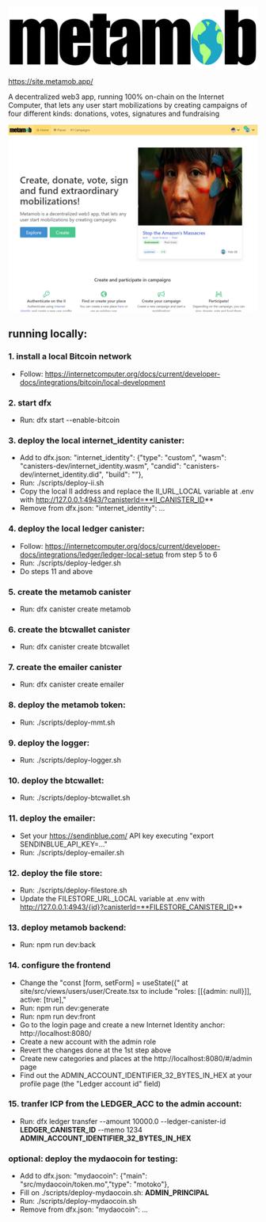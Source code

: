 ![alt text](./src/site/assets/logo.svg?raw=true)

https://site.metamob.app/

A decentralized web3 app, running 100% on-chain on the Internet Computer, that lets any user start mobilizations by creating campaigns of four different kinds: donations, votes, signatures and fundraising

![alt text](./docs/metamob-frontpage.png?raw=true)

## running locally:

### 1. install a local Bitcoin network
- Follow: https://internetcomputer.org/docs/current/developer-docs/integrations/bitcoin/local-development

### 2. start dfx
- Run: dfx start --enable-bitcoin

### 3. deploy the local internet_identity canister:
- Add to dfx.json: "internet_identity": {"type": "custom", "wasm": "canisters-dev/internet_identity.wasm", "candid": "canisters-dev/internet_identity.did", "build": ""},
- Run: ./scripts/deploy-ii.sh
- Copy the local II address and replace the II_URL_LOCAL variable at .env with http://127.0.0.1:4943/?canisterId=**II_CANISTER_ID**
- Remove from dfx.json: "internet_identity": ...

### 4. deploy the local ledger canister:
- Follow: https://internetcomputer.org/docs/current/developer-docs/integrations/ledger/ledger-local-setup from step 5 to 6
- Run: ./scripts/deploy-ledger.sh
- Do steps 11 and above

### 5. create the metamob canister
- Run: dfx canister create metamob

### 6. create the btcwallet canister
- Run: dfx canister create btcwallet

### 7. create the emailer canister
- Run: dfx canister create emailer

### 8. deploy the metamob token:
- Run: ./scripts/deploy-mmt.sh

### 9. deploy the logger:
- Run: ./scripts/deploy-logger.sh

### 10. deploy the btcwallet:
- Run: ./scripts/deploy-btcwallet.sh

### 11. deploy the emailer:
- Set your https://sendinblue.com/ API key executing "export SENDINBLUE_API_KEY=..."
- Run: ./scripts/deploy-emailer.sh

### 12. deploy the file store:
- Run: ./scripts/deploy-filestore.sh
- Update the FILESTORE_URL_LOCAL variable at .env with http://127.0.0.1:4943/{id}?canisterId=**FILESTORE_CANISTER_ID**

### 13. deploy metamob backend:
- Run: npm run dev:back

### 14. configure the frontend
- Change the "const [form, setForm] = useState<ProfileRequest>({" at site/src/views/users/user/Create.tsx to include "roles: [[{admin: null}]], active: [true],"
- Run: npm run dev:generate
- Run: npm run dev:front
- Go to the login page and create a new Internet Identity anchor: http://localhost:8080/
- Create a new account with the admin role
- Revert the changes done at the 1st step above
- Create new categories and places at the http://localhost:8080/#/admin page
- Find out the ADMIN_ACCOUNT_IDENTIFIER_32_BYTES_IN_HEX at your profile page (the "Ledger account id" field)

### 15. tranfer ICP from the LEDGER_ACC to the admin account:
- Run: dfx ledger transfer --amount 10000.0 --ledger-canister-id **LEDGER_CANISTER_ID** --memo 1234 **ADMIN_ACCOUNT_IDENTIFIER_32_BYTES_IN_HEX**

### optional: deploy the mydaocoin for testing:
- Add to dfx.json: "mydaocoin": {"main": "src/mydaocoin/token.mo","type": "motoko"},
- Fill on ./scripts/deploy-mydaocoin.sh: **ADMIN_PRINCIPAL**
- Run: ./scripts/deploy-mydaocoin.sh
- Remove from dfx.json: "mydaocoin": ...
